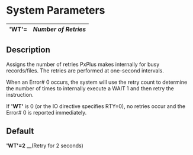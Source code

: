# System Parameters

**'WT'=** |  **_Number of Retries_**  
---|---  
  
##  Description

Assigns the number of retries PxPlus makes internally for busy records/files. The retries are performed at one-second intervals.

When an Error# 0 occurs, the system will use the retry count to determine the number of times to internally execute a WAIT 1 and then retry the instruction.

If **'WT'** is 0 (or the IO directive specifies RTY=0), no retries occur and the Error# 0 is reported immediately.

##  Default

**'WT'=2** __(Retry for 2 seconds)
